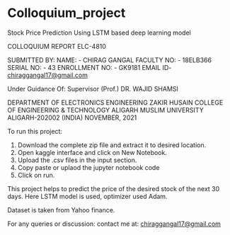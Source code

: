 # Colloquium_project
Stock Price Prediction Using LSTM based 
deep learning model

COLLOQUIUM REPORT ELC-4810

SUBMITTED BY: NAME: - CHIRAG GANGAL
FACULTY NO: - 18ELB366
SERIAL NO: - 43 ENROLLMENT NO: - GK9181
EMAIL ID- chiraggangal17@gmail.com

Under Guidance Of: Supervisor
(Prof.) DR. WAJID SHAMSI


DEPARTMENT OF ELECTRONICS ENGINEERING ZAKIR HUSAIN COLLEGE OF ENGINEERING & TECHNOLOGY
ALIGARH MUSLIM UNIVERSITY ALIGARH-202002 (INDIA) NOVEMBER, 2021


To run this project:
1. Download the complete zip file and extract it to desired location.
2. Open kaggle interface and click on New Notebook.
3. Upload the .csv files in the input section.
4. Copy paste or uplaod the jupyter notebook code
5. Click on run.


This project helps to predict the price of the desired stock of the next 30 days.
Here LSTM model is used, optimizer used Adam.

Dataset is taken from Yahoo finance.

For any queries or discussion:
contact me at: chiraggangal17@gmail.com
